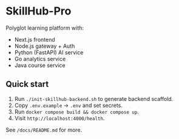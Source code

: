 # SkillHub-Pro

Polyglot learning platform with:
- Next.js frontend
- Node.js gateway + Auth
- Python (FastAPI) AI service
- Go analytics service
- Java course service

## Quick start
1. Run `./init-skillhub-backend.sh` to generate backend scaffold.
2. Copy `.env.example` → `.env` and set secrets.
3. Run `docker compose build && docker compose up`.
4. Visit `http://localhost:4000/health`.

See `/docs/README.md` for more.
